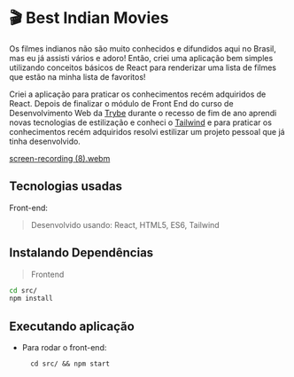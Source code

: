 # :clapper: Best Indian Movies

Os filmes indianos não são muito conhecidos e difundidos aqui no Brasil, mas eu já assisti vários e adoro! Então, criei uma aplicação bem simples utilizando conceitos básicos de React para renderizar uma lista de filmes que estão na minha lista de favoritos!

Criei a aplicação para praticar os conhecimentos recém adquiridos de React. Depois de finalizar o módulo de Front End do curso de Desenvolvimento Web da [Trybe](https://www.betrybe.com/) durante o recesso de fim de ano aprendi novas tecnologias de estilização e conheci o [Tailwind](https://tailwindcss.com/) e para praticar os conhecimentos recém adquiridos resolvi estilizar um projeto pessoal que já tinha desenvolvido. 

[screen-recording (8).webm](https://user-images.githubusercontent.com/106452876/218262968-829441b5-0c47-4833-aa95-c53d2c593722.webm)

## Tecnologias usadas
Front-end:
> Desenvolvido usando: React, HTML5, ES6, Tailwind 
  
## Instalando Dependências
> Frontend
```bash
cd src/
npm install
``` 
## Executando aplicação
* Para rodar o front-end:

  ```
    cd src/ && npm start
  ```
  
